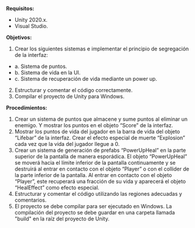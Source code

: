 **Requisitos:**
- Unity 2020.x.
- Visual Studio.

**Objetivos:**
1. Crear los siguientes sistemas e implementar el principio de segregación de la interfaz:
* a.  Sistema de puntos.
* b.  Sistema de vida en la UI.
* c.  Sistema de recuperación de vida mediante un power up.
2. Estructurar y comentar el código correctamente.
3. Compilar el proyecto de Unity para Windows.


**Procedimientos:**
1. Crear un sistema de puntos que almacene y sume puntos al eliminar un enemigo. Y mostrar los puntos en el objeto “Score” de la interfaz.
2. Mostrar los puntos de vida del jugador en la barra de vida del objeto “Lifebar” de la interfaz. Crear el efecto especial de muerte “Explosion” cada vez que la vida del jugador llegue a 0.
3. Crear un sistema de generación de prefabs “PowerUpHeal” en la parte superior de la pantalla de manera esporádica. El objeto “PowerUpHeal” se moverá hacia el límite inferior de la pantalla continuamente y se destruirá al entrar en contacto con el objeto “Player” o con el collider de la parte inferior de la pantalla. Al entrar en contacto con el objeto “Player”, este recuperará una fracción de su vida y aparecerá el objeto “HealEffect” como efecto especial.
4. Estructurar y comentar el código utilizando las regiones adecuadas y comentarios.
5. El proyecto se debe compilar para ser ejecutado en Windows. La compilación del proyecto se debe guardar en una carpeta llamada "build" en la raíz del proyecto de Unity.
